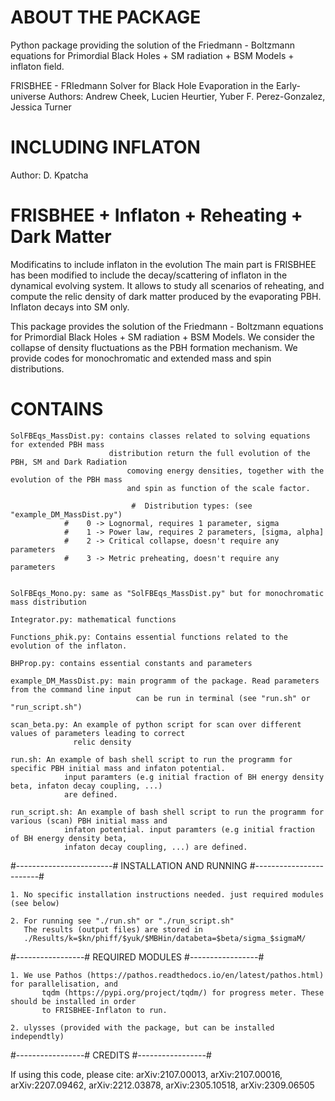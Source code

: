 
# ABOUT THE PACKAGE

Python package providing the solution of the Friedmann - Boltzmann equations for Primordial Black 
Holes + SM radiation + BSM Models + inflaton field.

FRISBHEE - FRIedmann Solver for Black Hole Evaporation in the Early-universe
Authors: Andrew Cheek, Lucien Heurtier, Yuber F. Perez-Gonzalez, Jessica Turner

# INCLUDING INFLATON

Author: D. Kpatcha 


# FRISBHEE + Inflaton + Reheating + Dark Matter

Modificatins to include inflaton in the evolution
The main part is FRISBHEE has been modified to include the decay/scattering of inflaton in the dynamical
evolving system. It allows to study all scenarios of reheating, and compute the relic density of dark matter
produced by the evaporating PBH. Inflaton decays into SM only.

This package provides the solution of the Friedmann - Boltzmann equations for Primordial Black 
Holes + SM radiation + BSM Models. We consider the collapse of density fluctuations as the PBH 
formation mechanism. We provide codes for monochromatic and extended mass and spin distributions.


# CONTAINS

	SolFBEqs_MassDist.py: contains classes related to solving equations for extended PBH mass 
	                      distribution return the full evolution of the PBH, SM and Dark Radiation 
                              comoving energy densities, together with the evolution of the PBH mass 
                              and spin as function of the scale factor. 
                              
                               #  Distribution types: (see "example_DM_MassDist.py")
				#    0 -> Lognormal, requires 1 parameter, sigma
				#    1 -> Power law, requires 2 parameters, [sigma, alpha]
				#    2 -> Critical collapse, doesn't require any parameters
				#    3 -> Metric preheating, doesn't require any parameters
			
				
	SolFBEqs_Mono.py: same as "SolFBEqs_MassDist.py" but for monochromatic mass distribution
                      
	Integrator.py: mathematical functions

	Functions_phik.py: Contains essential functions related to the evolution of the inflaton.

	BHProp.py: contains essential constants and parameters

	example_DM_MassDist.py: main programm of the package. Read parameters from the command line input
                                can be run in terminal (see "run.sh" or "run_script.sh")

	scan_beta.py: An example of python script for scan over different values of parameters leading to correct 
	              relic density

	run.sh: An example of bash shell script to run the programm for specific PBH initial mass and infaton potential.
                input paramters (e.g initial fraction of BH energy density beta, infaton decay coupling, ...) 
                are defined.

	run_script.sh: An example of bash shell script to run the programm for various (scan) PBH initial mass and
               	infaton potential. input paramters (e.g initial fraction of BH energy density beta, 
               	infaton decay coupling, ...) are defined.


#------------------------#
INSTALLATION AND RUNNING
#------------------------#

	1. No specific installation instructions needed. just required modules (see below)
	
	2. For running see "./run.sh" or "./run_script.sh"
	   The results (output files) are stored in 
	   ./Results/k=$kn/phiff/$yuk/$MBHin/databeta=$beta/sigma_$sigmaM/



#-----------------#
REQUIRED MODULES
#-----------------#

	1. We use Pathos (https://pathos.readthedocs.io/en/latest/pathos.html) for parallelisation, and 
           tqdm (https://pypi.org/project/tqdm/) for progress meter. These should be installed in order 
           to FRISBHEE-Inflaton to run.
        
	2. ulysses (provided with the package, but can be installed independtly)


#-----------------#
CREDITS
#-----------------#

If using this code, please cite:
    arXiv:2107.00013, arXiv:2107.00016, arXiv:2207.09462, arXiv:2212.03878, arXiv:2305.10518, arXiv:2309.06505

